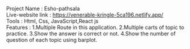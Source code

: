 Project Name : Esho-pathsala\
Live-website link : https://venerable-kringle-5ca196.netlify.app/ \
Tools : Html, Css, JavaScript,React js\
Features : 
1.Multiple Route in this application.
2.Multiple carts of topic to practice.
3.Show the answer is correct or not.
4.Show the number of question of each topic using barplot.
